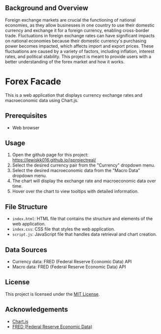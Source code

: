 ## Background and Overview

Foreign exchange markets are crucial the functioning of national economies, as they allow businesses in one country to use their domestic currency and exchange it for a foreign currency, enabling cross-border trade. Fluctuations in foreign exchange rates can have significant impacts on national economies because their domestic currency's purchasing power becomes impacted, which affects import and export prices. These fluctuations are caused by a variety of factors, including inflation, interest rates, and political stability.  This project is meant to provide users with a better understanding of the forex market and how it works.


# Forex Facade

This is a web application that displays currency exchange rates and macroeconomic data using Chart.js.

## Prerequisites

- Web browser

## Usage

1. Open the github page for this project:
https://lewiskk016.github.io/jsprojectreal/
2. Select the desired currency pair from the "Currency" dropdown menu.
3. Select the desired macroeconomic data from the "Macro Data" dropdown menu.
4. The chart will display the exchange rate and macroeconomic data over time.
5. Hover over the chart to view tooltips with detailed information.

## File Structure

- `index.html`: HTML file that contains the structure and elements of the web application.
- `index.css`: CSS file that styles the web application.
- `script.js`: JavaScript file that handles data retrieval and chart creation.

## Data Sources

- Currency data: FRED (Federal Reserve Economic Data) API
- Macro data: FRED (Federal Reserve Economic Data) API

## License

This project is licensed under the [MIT License](LICENSE).

## Acknowledgements

- [Chart.js](https://www.chartjs.org/)
- [FRED (Federal Reserve Economic Data)](https://fred.stlouisfed.org/)
